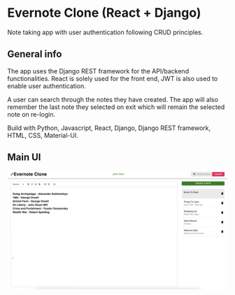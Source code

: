 # Evernote Clone (React + Django)
Note taking app with user authentication following CRUD principles.

## General info

The app uses the Django REST framework for the API/backend functionalities. React is solely used for the front end, JWT is also used to enable user authentication. 

A user can search through the notes they have created. The app will also remember the last note they selected on exit which will remain the selected note on re-login.

Build with Python, Javascript, React, Django, Django REST framework, HTML, CSS, Material-UI.

## Main UI
![](/sampleimages/Dashboard.jpeg?raw=true "Dashboard")

